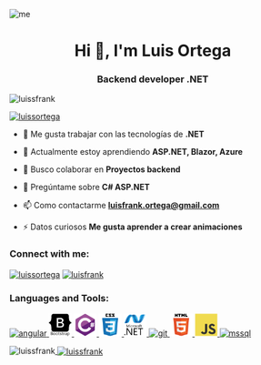 ![me](https://pbs.twimg.com/profile_banners/129073865/1676855123/1500x500)
<h1 align="center">Hi 👋, I'm Luis Ortega</h1>
<h3 align="center">Backend developer .NET</h3>

<p align="left"> <img src="https://komarev.com/ghpvc/?username=luissfrank&label=Profile%20views&color=0e75b6&style=flat" alt="luissfrank" /> </p>

<p align="left"> <a href="https://twitter.com/luissortega" target="blank"><img src="https://img.shields.io/twitter/follow/luissortega?logo=twitter&style=for-the-badge" alt="luissortega" /></a> </p>

- 🔭 Me gusta trabajar con las tecnologías de **.NET**

- 🌱 Actualmente estoy aprendiendo **ASP.NET, Blazor, Azure**

- 👯 Busco colaborar en **Proyectos backend**

- 💬 Pregúntame sobre **C# ASP.NET**

- 📫 Como contactarme **luisfrank.ortega@gmail.com**

- ⚡ Datos curiosos **Me gusta aprender a crear animaciones**

<h3 align="left">Connect with me:</h3>
<p align="left">
<a href="https://twitter.com/luissortega" target="blank"><img align="center" src="https://raw.githubusercontent.com/rahuldkjain/github-profile-readme-generator/master/src/images/icons/Social/twitter.svg" alt="luissortega" height="30" width="40" /></a>
<a href="https://linkedin.com/in/luisfrank" target="blank"><img align="center" src="https://raw.githubusercontent.com/rahuldkjain/github-profile-readme-generator/master/src/images/icons/Social/linked-in-alt.svg" alt="luisfrank" height="30" width="40" /></a>
</p>

<h3 align="left">Languages and Tools:</h3>
<p align="left"> <a href="https://angular.io" target="_blank" rel="noreferrer"> <img src="https://angular.io/assets/images/logos/angular/angular.svg" alt="angular" width="40" height="40"/> </a> <a href="https://getbootstrap.com" target="_blank" rel="noreferrer"> <img src="https://raw.githubusercontent.com/devicons/devicon/master/icons/bootstrap/bootstrap-plain-wordmark.svg" alt="bootstrap" width="40" height="40"/> </a> <a href="https://www.w3schools.com/cs/" target="_blank" rel="noreferrer"> <img src="https://raw.githubusercontent.com/devicons/devicon/master/icons/csharp/csharp-original.svg" alt="csharp" width="40" height="40"/> </a> <a href="https://www.w3schools.com/css/" target="_blank" rel="noreferrer"> <img src="https://raw.githubusercontent.com/devicons/devicon/master/icons/css3/css3-original-wordmark.svg" alt="css3" width="40" height="40"/> </a> <a href="https://dotnet.microsoft.com/" target="_blank" rel="noreferrer"> <img src="https://raw.githubusercontent.com/devicons/devicon/master/icons/dot-net/dot-net-original-wordmark.svg" alt="dotnet" width="40" height="40"/> </a> <a href="https://git-scm.com/" target="_blank" rel="noreferrer"> <img src="https://www.vectorlogo.zone/logos/git-scm/git-scm-icon.svg" alt="git" width="40" height="40"/> </a> <a href="https://www.w3.org/html/" target="_blank" rel="noreferrer"> <img src="https://raw.githubusercontent.com/devicons/devicon/master/icons/html5/html5-original-wordmark.svg" alt="html5" width="40" height="40"/> </a> <a href="https://developer.mozilla.org/en-US/docs/Web/JavaScript" target="_blank" rel="noreferrer"> <img src="https://raw.githubusercontent.com/devicons/devicon/master/icons/javascript/javascript-original.svg" alt="javascript" width="40" height="40"/> </a> <a href="https://www.microsoft.com/en-us/sql-server" target="_blank" rel="noreferrer"> <img src="https://www.svgrepo.com/show/303229/microsoft-sql-server-logo.svg" alt="mssql" width="40" height="40"/> </a> <a href="https://www.mysql.com/" target="_blank" rel="noreferrer"> 

<p><img align="left" src="https://github-readme-stats.vercel.app/api/top-langs?username=luissfrank&show_icons=true&locale=en&layout=compact" alt="luissfrank" /></p>

<p>&nbsp;<img align="center" src="https://github-readme-stats.vercel.app/api?username=luissfrank&show_icons=true&locale=en" alt="luissfrank" /></p>
